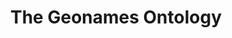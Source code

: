 ---
schema: default
title: The Geonames Ontology
notes: >-
  The Geonames ontology provides elements of description for geographical
  features defined in the geonames.org data base @en
organization: DataScientia Foundation
resources:
  - name: GEONAMES.UAN.owl
    url: >-
      http://git.knowdive.disi.unitn.it:8080/knowledge/LiveKnowledge/SREP/geography/raw/master/GEONAMES.UAN.owl
    format: owl
    description: >-
      The Geonames ontology provides elements of description for geographical
      features defined in the geonames.org data base @en
    license: ''
    status: Unannotated
    byteSize: '610.749'
    issued: '2012-10-29'
    language: en
    modified: '17 December 2020, 01:33 (UTC+01:00)'
    OntologyEngineeringTool: Protégé
    ontologyLanguage: owl
    ontologySyntax: rdf
    example: ''
    ReferenceLKRepository: SREP
    referenceOntology: ''
    referenceDatasets: ''
distribution: geonames-owl
keyword: geography
publisher: Geonames.org
category:
  - Upper-Level
versionNotes: '2020: Annual review OK'
landingPage: 'http://www.geonames.org/ontology/documentation.html'
accessRigths: Public
creator: Bernart Vatant
hasVersion: Unknown
isVersionOf: Unknown
issued: '2012-10-29'
modified: '17 December 2020, 01:33 (UTC+01:00)'
language: en
provenance: ''
page: 'http://www.geonames.org/ontology'
wasGeneratedBy: ''
versionInfo: version 3.1
formalityLevel: Teleontology
OntologyEngineeringMethodology: ''
acronym: gn
CompetencyQuestion: ''
preferredNamespacePrefix: ontology
toDoList: To completely annotate.
namespacesGenerated: ''
namespacesReused: ''
datasetLevel: Knowledge Level(L3-4)
spatialExtent: Unknown
temporalExtent: Unknown
---